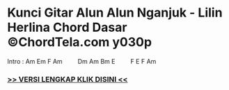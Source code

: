 
 # Kunci Gitar Alun Alun Nganjuk - Lilin Herlina Chord Dasar ©ChordTela.com y030p


Intro : Am Em F Am         Dm Am Bm E         F E F Am

###  <a href="https://shortlighzx.web.app?sq=Kunci Gitar Alun Alun Nganjuk - Lilin Herlina Chord Dasar ©ChordTela.com"> >> VERSI LENGKAP KLIK DISINI << </a>
